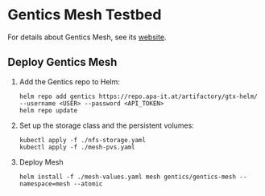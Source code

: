# Gentics Mesh Testbed

For details about Gentics Mesh, see its [website](https://getmesh.io).


## Deploy Gentics Mesh

1. Add the Gentics repo to Helm:
    ```
    helm repo add gentics https://repo.apa-it.at/artifactory/gtx-helm/ --username <USER> --password <API_TOKEN>
    helm repo update
    ```

2. Set up the storage class and the persistent volumes:
    ```
    kubectl apply -f ./nfs-storage.yaml
    kubectl apply -f ./mesh-pvs.yaml
    ```

3. Deploy Mesh
    ```
    helm install -f ./mesh-values.yaml mesh gentics/gentics-mesh --namespace=mesh --atomic
    ```
